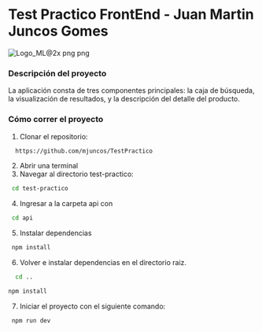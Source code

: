 # Test Practico FrontEnd - Juan Martin Juncos Gomes
![Logo_ML@2x png png](https://github.com/mjuncos/TestPracticoFrontEnd/assets/92886959/e46ac1fc-4409-416a-a778-e9fc99a8ceb9)
### Descripción del proyecto
La aplicación consta de tres componentes principales: la caja de búsqueda, la visualización de resultados, y la
descripción del detalle del producto.

### Cómo correr el proyecto
1. Clonar el repositorio:
 ```bash
   https://github.com/mjuncos/TestPractico
```
2. Abrir una terminal
3. Navegar al directorio test-practico:
  ```bash
   cd test-practico
```
4. Ingresar a la carpeta api con 
  ```bash
   cd api
```
5. Instalar dependencias
  ```bash
   npm install
```
6. Volver e instalar dependencias en el directorio raiz.
 ```bash
   cd ..
```
  ```bash
  npm install
```
7. Iniciar el proyecto con el siguiente comando:
  ```bash
   npm run dev
```
